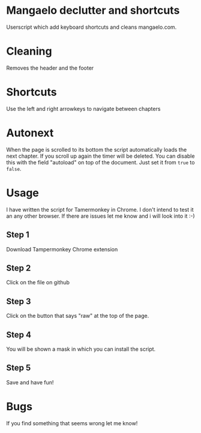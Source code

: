 # Mangaelo declutter and shortcuts
Userscript which add keyboard shortcuts and cleans mangaelo.com.

# Cleaning
Removes the header and the footer

# Shortcuts
Use the left and right arrowkeys to navigate between chapters

# Autonext
When the page is scrolled to its bottom the script automatically loads the next chapter.
If you scroll up again the timer will be deleted.
You can disable this with the field "autoload" on top of the document. Just set it from `true` to `false`.

# Usage
I have written the script for Tamermonkey in Chrome. I don't intend to test it an any other browser. If there are issues let me know and i will look into it :-)

## Step 1
Download Tampermonkey Chrome extension
## Step 2
Click on the file on github
## Step 3
Click on the button that says "raw" at the top of the page.
## Step 4
You will be shown a mask in which you can install the script.
## Step 5
Save and have fun!

# Bugs
If you find something that seems wrong let me know!
